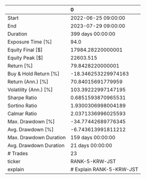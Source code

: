 |                        | 0                        |
|:-----------------------|:-------------------------|
| Start                  | 2022-06-25 09:00:00      |
| End                    | 2023-07-29 09:00:00      |
| Duration               | 399 days 00:00:00        |
| Exposure Time [%]      | 94.0                     |
| Equity Final [$]       | 17984.28220000001        |
| Equity Peak [$]        | 22603.515                |
| Return [%]             | 79.8428220000001         |
| Buy & Hold Return [%]  | -18.346253229974163      |
| Return (Ann.) [%]      | 70.84015691779959        |
| Volatility (Ann.) [%]  | 103.39222997147195       |
| Sharpe Ratio           | 0.6851593870965531       |
| Sortino Ratio          | 1.9300306998004189       |
| Calmar Ratio           | 2.0371336996025593       |
| Max. Drawdown [%]      | -34.77442689776345       |
| Avg. Drawdown [%]      | -6.743613991811212       |
| Max. Drawdown Duration | 159 days 00:00:00        |
| Avg. Drawdown Duration | 21 days 00:00:00         |
| # Trades               | 23                       |
| ticker                 | RANK-5-KRW-JST           |
| explain                | # Explain RANK-5-KRW-JST |